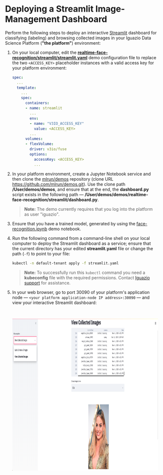 # Deploying a Streamlit Image-Management Dashboard

Perform the following steps to deploy an interactive [Streamlit](Streamlit) dashboard for classifying (labeling) and browsing collected images in your Iguazio Data Science Platform (**"the platform"**) environment:

1. On your local computer, edit the [**realtime-face-recognition/streamlit/streamlit.yaml**](streamlit.yaml) demo configuration file to replace the two `<ACCESS_KEY>` placeholder instances with a valid access key for your platform environment:

    ```yaml
    spec:
      ...
      template:
        ...
        spec:
          containers:
          - name: streamlit
            ...
            env:
            - name: "V3IO_ACCESS_KEY"
              value: <ACCESS_KEY>
            ...
          volumes:
          - flexVolume:
            driver: v3io/fuse
            options:
              accessKey: <ACCESS_KEY>
              ...
    ```

2. In your platform environment, create a Jupyter Notebook service and then clone the [mlrun/demos](https://github.com/mlrun/demos/) repository (clone URL https://github.com/mlrun/demos.git).
    Use the clone path **/User/demos/demos**, and ensure that at the end, the **dashboard.py** script exists in the following path &mdash; **/User/demos/demos/realtime-face-recognition/streamlit/dashboard.py**.

    > **Note:** The demo currently requires that you log into the platform as user "iguazio".

3. Ensure that you have a trained model, generated by using the [face-recognition.ipynb](notebooks/face-recognition.ipynb) demo notebook.

4. Run the following command from a command-line shell on your local computer to deploy the Streamlit dashboard as a service; ensure that the current directory has your edited **streamlit.yaml** file or change the path (`-f`) to point to your file:
    ```sh
    kubectl -n default-tenant apply -f streamlit.yaml
    ```

    > **Note:** To successfully run this `kubectl` command you need a **kubeconfig** file with the required permissions.
    > Contact [Iguazio support](mailto:support@iguazio.com) for assistance.

5. In your web browser, go to port 30090 of your platform's application node &mdash; `<your platform application-node IP address>:30090` &mdash; and view your interactive Streamlit dashboard:

    <br><p align="center"><img src="dashboard.png" width="1000" height="500"/></p><br>

